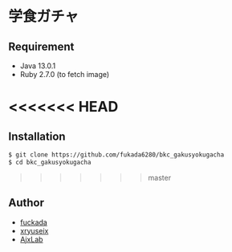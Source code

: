 # 学食ガチャ


## Requirement
- Java 13.0.1
- Ruby 2.7.0 (to fetch image)

<<<<<<< HEAD
=======

## Installation
```sh
$ git clone https://github.com/fukada6280/bkc_gakusyokugacha
$ cd bkc_gakusyokugacha
```

>>>>>>> master
## Author
- [fuckada](https://github.com/fukada6280)
- [xryuseix](https://github.com/xryuseix)
- [AjxLab](https://github.com/AjxLab/)
